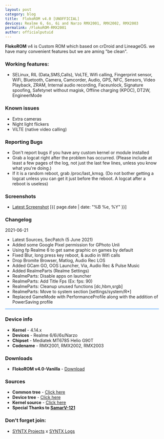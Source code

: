 ```yaml
---
layout: post
category: blog
title:  FlokoROM v4.0 [UNOFFICIAL]
devices: Realme 6, 6s, 6i and Narzo RMX2001, RMX2002, RMX2003
permalink: /FlokoROM-RMX2001
author: officialputuid
---
```


**FlokoROM** v4 is Custom ROM which based on crDroid and LineageOS. we have many convenient features but we are aming "be clean".

### Working features:

- SELinux, RIL (Data,SMS,Calls), VoLTE, Wifi calling, Fingerprint sensor, WiFi, Bluetooth, Camera, Camcorder, Audio, GPS, NFC, Sensors, Video Playback, ZRAM, Internal audio recording, Faceunlock, Signature spoofing, Safetynet without magisk, Offline charging (KPOC), DT2W, EngineerMode

### Known issues

- Extra cameras
- Night light flickers
- ViLTE (native video calling)

### Reporting Bugs

- Don't report bugs if you have any custom kernel or module installed
- Grab a logcat right after the problem has occurred. (Please include at least a few pages of the log, not just the last few lines, unless you know what you're doing.)
- If it is a random reboot, grab /proc/last_kmsg. (Do not bother getting a logcat unless you can get it just before the reboot. A logcat after a reboot is useless)

### Screenshots

- [Latest Screenshot](https://t.me/SYNTXchannel/120) [{{ page.date | date: "%B %e, %Y" }}]

### Changelog

2021-06-21

- Latest Sources, SecPatch (5 June 2021)
- Added some Google Pixel permission for GPhoto Unli
- Using fp Realme 6 to get same graphic on games by default
- Fixed Blur, long press key reboot, & audio in Wifi calls
- Drop Bromite Browser, Matlog, Audio Rec LOS
- Added GCam GO, OOS Launcher, Via, Audio Rec & Pulse Music
- Added RealmeParts (Realme Settings)
- RealmeParts: Disable apps on launcher
- RealmeParts: Add Title Fps (Ex: fps: 90)
- RealmeParts: Cleanup unused functions [dc,hbm,srgb]
- RealmeParts: Move to system section [settings/system/R*]
- Replaced GameMode with PerformanceProfile along with the addition of PowerSaving profile

<hr style="background: #007bff" />

### Device info

- **Kernel** - 4.14.x
- **Devices** - Realme 6/6i/6s/Narzo
- **Chipset** - Mediatek MT6785 Helio G90T
- **Codename** - RMX2001, RMX2002, RMX2003

### Downloads

- **FlokoROM v4.0-Vanilla** - [Download](https://github.com/officialputuid/officialputuid/releases/download/Floko-v4.0/Floko-v4.0-RMX2001-20210523-UNOFFICIAL.zip)

### Sources

- **Common tree** - [Click here](https://github.com/SYNTX-ID/android_device_realme_mt6785-common)
- **Device tree** - [Click here](https://github.com/SYNTX-ID/android_device_realme_RMX2001)
- **Kernel source** - [Click here](https://github.com/SYNTX-ID/android_kernel_realme_RMX2001/)
- **Special Thanks to [SamarV-121](https://samarv-121.github.io/)**

### Don't forget join:

- [SYNTX Projects](https://t.me/SYNTXChannel) x [SYNTX Logs](https://t.me/SYNTXlogs)
